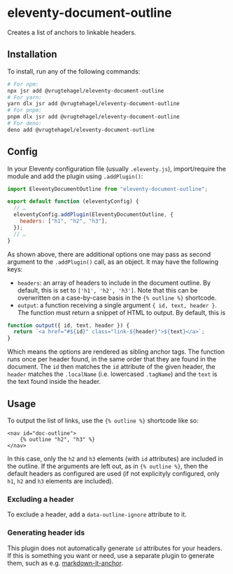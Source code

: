 # eleventy-document-outline

Creates a list of anchors to linkable headers.

## Installation

To install, run any of the following commands:

```bash
# For npm:
npx jsr add @vrugtehagel/eleventy-document-outline
# For yarn:
yarn dlx jsr add @vrugtehagel/eleventy-document-outline
# For pnpm:
pnpm dlx jsr add @vrugtehagel/eleventy-document-outline
# For deno:
deno add @vrugtehagel/eleventy-document-outline
```

## Config

In your Eleventy configuration file (usually `.eleventy.js`), import/require the
module and add the plugin using `.addPlugin()`:

```js
import EleventyDocumentOutline from "eleventy-document-outline";

export default function (eleventyConfig) {
  // …
  eleventyConfig.addPlugin(EleventyDocumentOutline, {
    headers: ["h1", "h2", "h3"],
  });
  // …
}
```

As shown above, there are additional options one may pass as second argument to
the `.addPlugin()` call, as an object. It may have the following keys:

- `headers`: an array of headers to include in the document outline. By default,
  this is set to `['h1', 'h2', 'h3']`. Note that this can be overwritten on a
  case-by-case basis in the `{% outline %}` shortcode.
- `output`: a function receiving a single argument `{ id, text, header }`. The
  function must return a snippet of HTML to output. By default, this is

```js
function output({ id, text, header }) {
  return `<a href="#${id}" class="link-${header}">${text}</a>`;
}
```

Which means the options are rendered as sibling anchor tags. The function runs
once per header found, in the same order that they are found in the document.
The `id` then matches the `id` attribute of the given header, the `header`
matches the `.localName` (i.e. lowercased `.tagName`) and the `text` is the text
found inside the header.

## Usage

To output the list of links, use the `{% outline %}` shortcode like so:

```liquid
<nav id="doc-outline">
	{% outline "h2", "h3" %}
</nav>
```

In this case, only the `h2` and `h3` elements (with `id` attributes) are
included in the outline. If the arguments are left out, as in `{% outline %}`,
then the default headers as configured are used (if not explicityly configured,
only `h1`, `h2` and `h3` elements are included).

### Excluding a header

To exclude a header, add a `data-outline-ignore` attribute to it.

### Generating header ids

This plugin does not automatically generate `id` attributes for your headers. If
this is something you want or need, use a separate plugin to generate them, such
as e.g. [markdown-it-anchor](https://www.npmjs.com/package/markdown-it-anchor).
